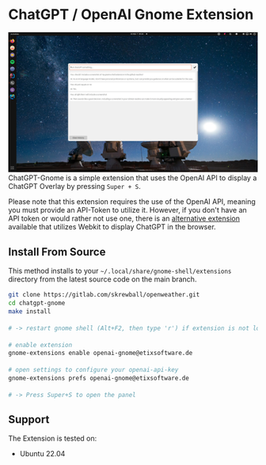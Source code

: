 # ChatGPT / OpenAI Gnome Extension

![screenshot.png](docs/screenshot.png)
ChatGPT-Gnome is a simple extension that uses the OpenAI API to display a ChatGPT Overlay by pressing `Super + S`.

Please note that this extension requires the use of the OpenAI API, meaning you must provide an API-Token to utilize it.
However, if you don't have an API token or would rather not use one, there is an [alternative extension](https://github.com/HorrorPills/ChatGPT-Gnome-Desktop-Extension) available that utilizes Webkit to display ChatGPT in the browser.

## Install From Source
This method installs to your `~/.local/share/gnome-shell/extensions` directory from the latest source code on the main branch.

```bash
git clone https://gitlab.com/skrewball/openweather.git
cd chatgpt-gnome
make install

# -> restart gnome shell (Alt+F2, then type 'r') if extension is not loaded

# enable extension
gnome-extensions enable openai-gnome@etixsoftware.de

# open settings to configure your openai-api-key
gnome-extensions prefs openai-gnome@etixsoftware.de

# -> Press Super+S to open the panel
```

## Support
The Extension is tested on:
- Ubuntu 22.04